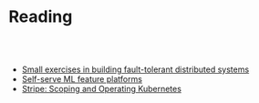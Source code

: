 # Reading

<br/> <br/>

- [Small exercises in building fault-tolerant distributed systems](https://fly.io/dist-sys/)
- [Self-serve ML feature platforms](https://huyenchip.com/2023/01/08/self-serve-feature-platforms.html)
- [Stripe: Scoping and Operating Kubernetes](https://stripe.com/blog/operating-kubernetes)
